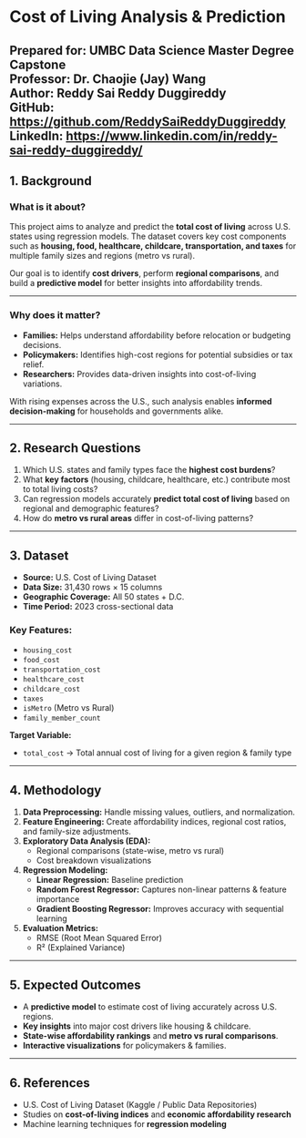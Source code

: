 # Cost of Living Analysis & Prediction  

**Prepared for:** UMBC Data Science Master Degree Capstone  
**Professor:** Dr. Chaojie (Jay) Wang  
**Author:** Reddy Sai Reddy Duggireddy  
**GitHub:** https://github.com/ReddySaiReddyDuggireddy  
**LinkedIn:** https://www.linkedin.com/in/reddy-sai-reddy-duggireddy/
---

## 1. Background  

### What is it about?  
This project aims to analyze and predict the **total cost of living** across U.S. states using regression models. The dataset covers key cost components such as **housing, food, healthcare, childcare, transportation, and taxes** for multiple family sizes and regions (metro vs rural).  

Our goal is to identify **cost drivers**, perform **regional comparisons**, and build a **predictive model** for better insights into affordability trends.  

---

### Why does it matter?  
- **Families:** Helps understand affordability before relocation or budgeting decisions.  
- **Policymakers:** Identifies high-cost regions for potential subsidies or tax relief.  
- **Researchers:** Provides data-driven insights into cost-of-living variations.  

With rising expenses across the U.S., such analysis enables **informed decision-making** for households and governments alike.  

---

## 2. Research Questions  

1. Which U.S. states and family types face the **highest cost burdens**?  
2. What **key factors** (housing, childcare, healthcare, etc.) contribute most to total living costs?  
3. Can regression models accurately **predict total cost of living** based on regional and demographic features?  
4. How do **metro vs rural areas** differ in cost-of-living patterns?  

---

## 3. Dataset  

- **Source:** U.S. Cost of Living Dataset  
- **Data Size:** 31,430 rows × 15 columns  
- **Geographic Coverage:** All 50 states + D.C.  
- **Time Period:** 2023 cross-sectional data  

### Key Features:  
- `housing_cost`  
- `food_cost`  
- `transportation_cost`  
- `healthcare_cost`  
- `childcare_cost`  
- `taxes`  
- `isMetro` (Metro vs Rural)  
- `family_member_count`  

**Target Variable:**  
- `total_cost` → Total annual cost of living for a given region & family type  

---

## 4. Methodology  

1. **Data Preprocessing:** Handle missing values, outliers, and normalization.  
2. **Feature Engineering:** Create affordability indices, regional cost ratios, and family-size adjustments.  
3. **Exploratory Data Analysis (EDA):**  
   - Regional comparisons (state-wise, metro vs rural)  
   - Cost breakdown visualizations  
4. **Regression Modeling:**  
   - **Linear Regression:** Baseline prediction  
   - **Random Forest Regressor:** Captures non-linear patterns & feature importance  
   - **Gradient Boosting Regressor:** Improves accuracy with sequential learning  
5. **Evaluation Metrics:**  
   - RMSE (Root Mean Squared Error)  
   - R² (Explained Variance)  

---

## 5. Expected Outcomes  

- A **predictive model** to estimate cost of living accurately across U.S. regions.  
- **Key insights** into major cost drivers like housing & childcare.  
- **State-wise affordability rankings** and **metro vs rural comparisons**.  
- **Interactive visualizations** for policymakers & families.  

---

## 6. References  

- U.S. Cost of Living Dataset (Kaggle / Public Data Repositories)  
- Studies on **cost-of-living indices** and **economic affordability research**  
- Machine learning techniques for **regression modeling**  
